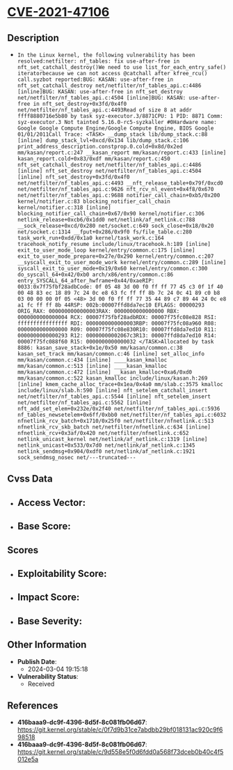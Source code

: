 
# [CVE-2021-47106](https://cve.mitre.org/cgi-bin/cvename.cgi?name=CVE-2021-47106)

## Description

- `In the Linux kernel, the following vulnerability has been resolved:netfilter: nf_tables: fix use-after-free in nft_set_catchall_destroy()We need to use list_for_each_entry_safe() iteratorbecause we can not access @catchall after kfree_rcu() call.syzbot reported:BUG: KASAN: use-after-free in nft_set_catchall_destroy net/netfilter/nf_tables_api.c:4486 [inline]BUG: KASAN: use-after-free in nft_set_destroy net/netfilter/nf_tables_api.c:4504 [inline]BUG: KASAN: use-after-free in nft_set_destroy+0x3fd/0x4f0 net/netfilter/nf_tables_api.c:4493Read of size 8 at addr ffff8880716e5b80 by task syz-executor.3/8871CPU: 1 PID: 8871 Comm: syz-executor.3 Not tainted 5.16.0-rc5-syzkaller #0Hardware name: Google Google Compute Engine/Google Compute Engine, BIOS Google 01/01/2011Call Trace: <TASK> __dump_stack lib/dump_stack.c:88 [inline] dump_stack_lvl+0xcd/0x134 lib/dump_stack.c:106 print_address_description.constprop.0.cold+0x8d/0x2ed mm/kasan/report.c:247 __kasan_report mm/kasan/report.c:433 [inline] kasan_report.cold+0x83/0xdf mm/kasan/report.c:450 nft_set_catchall_destroy net/netfilter/nf_tables_api.c:4486 [inline] nft_set_destroy net/netfilter/nf_tables_api.c:4504 [inline] nft_set_destroy+0x3fd/0x4f0 net/netfilter/nf_tables_api.c:4493 __nft_release_table+0x79f/0xcd0 net/netfilter/nf_tables_api.c:9626 nft_rcv_nl_event+0x4f8/0x670 net/netfilter/nf_tables_api.c:9688 notifier_call_chain+0xb5/0x200 kernel/notifier.c:83 blocking_notifier_call_chain kernel/notifier.c:318 [inline] blocking_notifier_call_chain+0x67/0x90 kernel/notifier.c:306 netlink_release+0xcb6/0x1dd0 net/netlink/af_netlink.c:788 __sock_release+0xcd/0x280 net/socket.c:649 sock_close+0x18/0x20 net/socket.c:1314 __fput+0x286/0x9f0 fs/file_table.c:280 task_work_run+0xdd/0x1a0 kernel/task_work.c:164 tracehook_notify_resume include/linux/tracehook.h:189 [inline] exit_to_user_mode_loop kernel/entry/common.c:175 [inline] exit_to_user_mode_prepare+0x27e/0x290 kernel/entry/common.c:207 __syscall_exit_to_user_mode_work kernel/entry/common.c:289 [inline] syscall_exit_to_user_mode+0x19/0x60 kernel/entry/common.c:300 do_syscall_64+0x42/0xb0 arch/x86/entry/common.c:86 entry_SYSCALL_64_after_hwframe+0x44/0xaeRIP: 0033:0x7f75fbf28adbCode: 0f 05 48 3d 00 f0 ff ff 77 45 c3 0f 1f 40 00 48 83 ec 18 89 7c 24 0c e8 63 fc ff ff 8b 7c 24 0c 41 89 c0 b8 03 00 00 00 0f 05 <48> 3d 00 f0 ff ff 77 35 44 89 c7 89 44 24 0c e8 a1 fc ff ff 8b 44RSP: 002b:00007ffd8da7ec10 EFLAGS: 00000293 ORIG_RAX: 0000000000000003RAX: 0000000000000000 RBX: 0000000000000004 RCX: 00007f75fbf28adbRDX: 00007f75fc08e828 RSI: ffffffffffffffff RDI: 0000000000000003RBP: 00007f75fc08a960 R08: 0000000000000000 R09: 00007f75fc08e830R10: 00007ffd8da7ed10 R11: 0000000000000293 R12: 00000000002067c3R13: 00007ffd8da7ed10 R14: 00007f75fc088f60 R15: 0000000000000032 </TASK>Allocated by task 8886: kasan_save_stack+0x1e/0x50 mm/kasan/common.c:38 kasan_set_track mm/kasan/common.c:46 [inline] set_alloc_info mm/kasan/common.c:434 [inline] ____kasan_kmalloc mm/kasan/common.c:513 [inline] ____kasan_kmalloc mm/kasan/common.c:472 [inline] __kasan_kmalloc+0xa6/0xd0 mm/kasan/common.c:522 kasan_kmalloc include/linux/kasan.h:269 [inline] kmem_cache_alloc_trace+0x1ea/0x4a0 mm/slab.c:3575 kmalloc include/linux/slab.h:590 [inline] nft_setelem_catchall_insert net/netfilter/nf_tables_api.c:5544 [inline] nft_setelem_insert net/netfilter/nf_tables_api.c:5562 [inline] nft_add_set_elem+0x232e/0x2f40 net/netfilter/nf_tables_api.c:5936 nf_tables_newsetelem+0x6ff/0xbb0 net/netfilter/nf_tables_api.c:6032 nfnetlink_rcv_batch+0x1710/0x25f0 net/netfilter/nfnetlink.c:513 nfnetlink_rcv_skb_batch net/netfilter/nfnetlink.c:634 [inline] nfnetlink_rcv+0x3af/0x420 net/netfilter/nfnetlink.c:652 netlink_unicast_kernel net/netlink/af_netlink.c:1319 [inline] netlink_unicast+0x533/0x7d0 net/netlink/af_netlink.c:1345 netlink_sendmsg+0x904/0xdf0 net/netlink/af_netlink.c:1921 sock_sendmsg_nosec net/---truncated---`

## Cvss Data

- **Access Vector**:
  - 
- **Base Score**:
  - 

## Scores

- **Exploitability Score**:
  - 
- **Impact Score**:
  - 
- **Base Severity**:
  - 

## Other Information

- **Publish Date**:
  - 2024-03-04 19:15:18
- **Vulnerability Status**:
  - Received

## References

- **416baaa9-dc9f-4396-8d5f-8c081fb06d67**: https://git.kernel.org/stable/c/0f7d9b31ce7abdbb29bf018131ac920c9f698518
- **416baaa9-dc9f-4396-8d5f-8c081fb06d67**: https://git.kernel.org/stable/c/9d558e5f0d6fdd0a568f73dceb0b40c4f5012e5a
